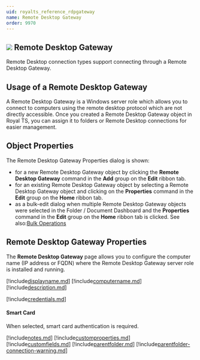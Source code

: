 ```yaml
---
uid: royalts_reference_rdpgateway
name: Remote Desktop Gateway
order: 9970
---
```


## ![](/images/RoyalTS/Application/SVG_PageRDSGateway_32.svg#img_header) Remote Desktop Gateway
Remote Desktop connection types support connecting through a Remote Desktop Gateway.

## Usage of a Remote Desktop Gateway
A Remote Desktop Gateway is a Windows server role which allows you to connect to computers using the remote desktop protocol which are not directly accessible. Once you created a Remote Desktop Gateway object in Royal TS, you can assign it to folders or Remote Desktop connections for easier management.

## Object Properties
The Remote Desktop Gateway Properties dialog is shown:
- for a new Remote Desktop Gateway object by clicking the **Remote Desktop Gateway** command in the **Add** group on the **Edit** ribbon tab.
- for an existing Remote Desktop Gateway object by selecting a Remote Desktop Gateway object and clicking on the **Properties** command in the **Edit** group on the **Home** ribbon tab.
- as a bulk-edit dialog when multiple Remote Desktop Gateway objects were selected in the Folder / Document Dashboard and the **Properties** command in the **Edit** group on the **Home** ribbon tab is clicked. See also:[Bulk Operations](xref:royalts_tutorials_bulk)

## Remote Desktop Gateway Properties
The **Remote Desktop Gateway** page allows you to configure the computer name (IP address or FQDN) where the Remote Desktop Gateway server role is installed and running.

[!include[displayname.md](~/royalts/_shared/displayname.md)]
[!include[computername.md](~/royalts/_shared/computername.md)]
[!include[description.md](~/royalts/_shared/description.md)]

[!include[credentials.md](~/royalts/_shared/credentials.md)]

#### Smart Card
When selected, smart card authentication is required.

[!include[notes.md](~/royalts/_shared/notes.md)]
[!include[customproperties.md](~/royalts/_shared/customproperties.md)]
[!include[customfields.md](~/royalts/_shared/customfields.md)]
[!include[parentfolder.md](~/royalts/_shared/parentfolder.md)]
[!include[parentfolder-connection-warning.md](~/royalts/_shared/parentfolder-connection-warning.md)]
